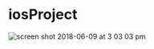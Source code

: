 # iosProject
![screen shot 2018-06-09 at 3 03 03 pm](https://user-images.githubusercontent.com/10593442/41189872-4f4a2202-6bf6-11e8-9304-f259edfa25a2.png)

